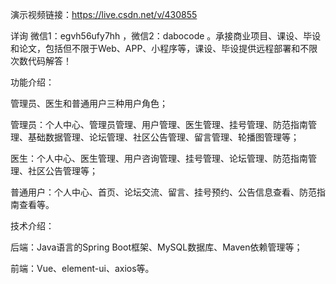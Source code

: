 演示视频链接：https://live.csdn.net/v/430855

详询 微信1：egvh56ufy7hh ，微信2：dabocode 。承接商业项目、课设、毕设和论文，包括但不限于Web、APP、小程序等，课设、毕设提供远程部署和不限次数代码解答！

功能介绍：

管理员、医生和普通用户三种用户角色；

管理员：个人中心、管理员管理、用户管理、医生管理、挂号管理、防范指南管理、基础数据管理、论坛管理、社区公告管理、留言管理、轮播图管理等；

医生：个人中心、医生管理、用户咨询管理、挂号管理、论坛管理、防范指南管理、社区公告管理等；

普通用户：个人中心、首页、论坛交流、留言、挂号预约、公告信息查看、防范指南查看等。

技术介绍：

后端：Java语言的Spring Boot框架、MySQL数据库、Maven依赖管理等；

前端：Vue、element-ui、axios等。
